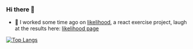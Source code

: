 ### Hi there 👋

- 🔭 I worked some time ago on [likelihood](../../../likelihood), a react exercise project, laugh at the results here: [likelihood page](https://andehofer.github.io/likelihood)

[![Top Langs](https://github-readme-stats.vercel.app/api/top-langs/?username=AndeHofer&count_private=true&show_icons=true&include_all_commits=true&theme=dark)](https://github.com/anuraghazra/github-readme-stats)


